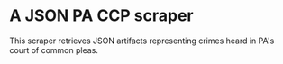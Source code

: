 # A JSON PA CCP scraper

This scraper retrieves JSON artifacts representing crimes heard in PA's court of common pleas.
